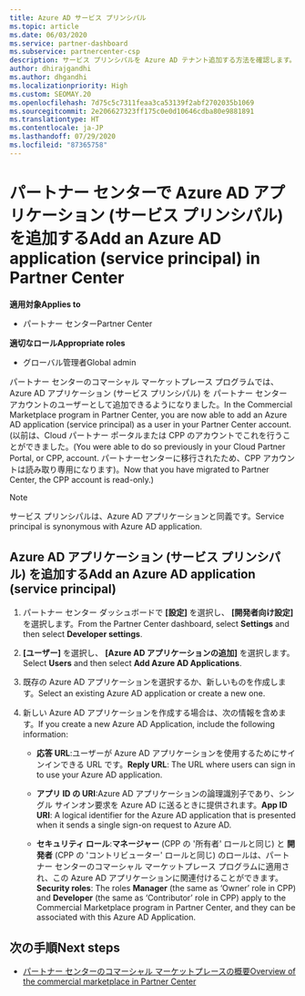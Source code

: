 ```yaml
---
title: Azure AD サービス プリンシパル
ms.topic: article
ms.date: 06/03/2020
ms.service: partner-dashboard
ms.subservice: partnercenter-csp
description: サービス プリンシパルを Azure AD テナント追加する方法を確認します。 そのようにすることによってパートナー センターで Azure AD アプリケーション (サービス プリンシパル) が追加されます。
author: dhirajgandhi
ms.author: dhgandhi
ms.localizationpriority: High
ms.custom: SEOMAY.20
ms.openlocfilehash: 7d75c5c7311feaa3ca53139f2abf2702035b1069
ms.sourcegitcommit: 2e206627323ff175c0e0d10646cdba80e9881891
ms.translationtype: HT
ms.contentlocale: ja-JP
ms.lasthandoff: 07/29/2020
ms.locfileid: "87365758"
---
```

# <a name="add-an-azure-ad-application-service-principal-in-partner-center"></a><span data-ttu-id="f0028-104">パートナー センターで Azure AD アプリケーション (サービス プリンシパル) を追加する</span><span class="sxs-lookup"><span data-stu-id="f0028-104">Add an Azure AD application (service principal) in Partner Center</span></span>

<span data-ttu-id="f0028-105">**適用対象**</span><span class="sxs-lookup"><span data-stu-id="f0028-105">**Applies to**</span></span>

- <span data-ttu-id="f0028-106">パートナー センター</span><span class="sxs-lookup"><span data-stu-id="f0028-106">Partner Center</span></span>

<span data-ttu-id="f0028-107">**適切なロール**</span><span class="sxs-lookup"><span data-stu-id="f0028-107">**Appropriate roles**</span></span>

- <span data-ttu-id="f0028-108">グローバル管理者</span><span class="sxs-lookup"><span data-stu-id="f0028-108">Global admin</span></span>

<span data-ttu-id="f0028-109">パートナー センターのコマーシャル マーケットプレース プログラムでは、Azure AD アプリケーション (サービス プリンシパル) を パートナー センター アカウントのユーザーとして追加できるようになりました。</span><span class="sxs-lookup"><span data-stu-id="f0028-109">In the Commercial Marketplace program in Partner Center, you are now able to add an Azure AD application (service principal) as a user in your Partner Center account.</span></span> <span data-ttu-id="f0028-110">(以前は、Cloud パートナー ポータルまたは CPP のアカウントでこれを行うことができました。</span><span class="sxs-lookup"><span data-stu-id="f0028-110">(You were able to do so previously in your Cloud Partner Portal, or CPP, account.</span></span> <span data-ttu-id="f0028-111">パートナーセンターに移行されたため、CPP アカウントは読み取り専用になります)。</span><span class="sxs-lookup"><span data-stu-id="f0028-111">Now that you have migrated to Partner Center, the CPP account is read-only.)</span></span>
 
>[!Note] 
><span data-ttu-id="f0028-112">サービス プリンシパルは、Azure AD アプリケーションと同義です。</span><span class="sxs-lookup"><span data-stu-id="f0028-112">Service principal is synonymous with Azure AD application.</span></span>

## <a name="add-an-azure-ad-application-service-principal"></a><span data-ttu-id="f0028-113">Azure AD アプリケーション (サービス プリンシパル) を追加する</span><span class="sxs-lookup"><span data-stu-id="f0028-113">Add an Azure AD application (service principal)</span></span>

1. <span data-ttu-id="f0028-114">パートナー センター ダッシュボードで **[設定]** を選択し、 **[開発者向け設定]** を選択します。</span><span class="sxs-lookup"><span data-stu-id="f0028-114">From the Partner Center dashboard, select **Settings** and then select **Developer settings**.</span></span>

2. <span data-ttu-id="f0028-115">**[ユーザー]** を選択し、 **[Azure AD アプリケーションの追加]** を選択します。</span><span class="sxs-lookup"><span data-stu-id="f0028-115">Select **Users** and then select **Add Azure AD Applications**.</span></span>

3. <span data-ttu-id="f0028-116">既存の Azure AD アプリケーションを選択するか、新しいものを作成します。</span><span class="sxs-lookup"><span data-stu-id="f0028-116">Select an existing Azure AD application or create a new one.</span></span>

4. <span data-ttu-id="f0028-117">新しい Azure AD アプリケーションを作成する場合は、次の情報を含めます。</span><span class="sxs-lookup"><span data-stu-id="f0028-117">If you create a new Azure AD Application, include the following information:</span></span>  

   - <span data-ttu-id="f0028-118">**応答 URL**:ユーザーが Azure AD アプリケーションを使用するためにサインインできる URL です。</span><span class="sxs-lookup"><span data-stu-id="f0028-118">**Reply URL**: The URL where users can sign in to use your Azure AD application.</span></span>

   - <span data-ttu-id="f0028-119">**アプリ ID の URI**:Azure AD アプリケーションの論理識別子であり、シングル サインオン要求を Azure AD に送るときに提供されます。</span><span class="sxs-lookup"><span data-stu-id="f0028-119">**App ID URI**: A logical identifier for the Azure AD application that is presented when it sends a single sign-on request to Azure AD.</span></span>

   - <span data-ttu-id="f0028-120">**セキュリティ ロール**:**マネージャー** (CPP の '所有者' ロールと同じ) と **開発者** (CPP の 'コントリビューター' ロールと同じ) のロールは、パートナー センターのコマーシャル マーケットプレース プログラムに適用され、この Azure AD アプリケーションに関連付けることができます。</span><span class="sxs-lookup"><span data-stu-id="f0028-120">**Security roles**: The roles **Manager** (the same as  ‘Owner’ role in CPP) and **Developer** (the same as ‘Contributor’ role in CPP) apply to the Commercial Marketplace program in Partner Center, and they can be associated with this Azure AD Application.</span></span>  

## <a name="next-steps"></a><span data-ttu-id="f0028-121">次の手順</span><span class="sxs-lookup"><span data-stu-id="f0028-121">Next steps</span></span>

- [<span data-ttu-id="f0028-122">パートナー センターのコマーシャル マーケットプレースの概要</span><span class="sxs-lookup"><span data-stu-id="f0028-122">Overview of the commercial marketplace in Partner Center</span></span>](csp-commercial-marketplace-overview.md)